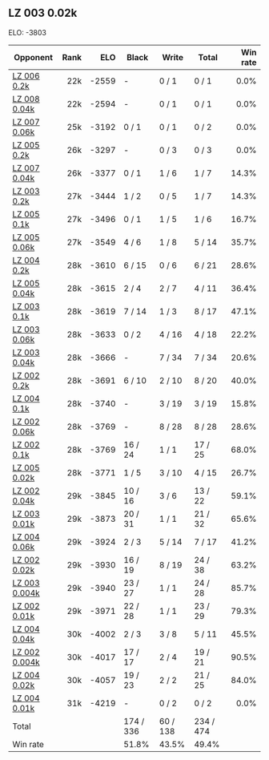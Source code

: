 ## LZ 003 0.02k ##

ELO: -3803

Opponent | Rank | ELO | Black | Write | Total | Win rate
---------|-----:|----:|-------|-------|-------|-------:
[LZ 006 0.2k](LZ%20006%200.2k.md) | 22k | -2559 | - | 0 / 1 | 0 / 1 | 0.0%
[LZ 008 0.04k](LZ%20008%200.04k.md) | 22k | -2594 | - | 0 / 1 | 0 / 1 | 0.0%
[LZ 007 0.06k](LZ%20007%200.06k.md) | 25k | -3192 | 0 / 1 | 0 / 1 | 0 / 2 | 0.0%
[LZ 005 0.2k](LZ%20005%200.2k.md) | 26k | -3297 | - | 0 / 3 | 0 / 3 | 0.0%
[LZ 007 0.04k](LZ%20007%200.04k.md) | 26k | -3377 | 0 / 1 | 1 / 6 | 1 / 7 | 14.3%
[LZ 003 0.2k](LZ%20003%200.2k.md) | 27k | -3444 | 1 / 2 | 0 / 5 | 1 / 7 | 14.3%
[LZ 005 0.1k](LZ%20005%200.1k.md) | 27k | -3496 | 0 / 1 | 1 / 5 | 1 / 6 | 16.7%
[LZ 005 0.06k](LZ%20005%200.06k.md) | 27k | -3549 | 4 / 6 | 1 / 8 | 5 / 14 | 35.7%
[LZ 004 0.2k](LZ%20004%200.2k.md) | 28k | -3610 | 6 / 15 | 0 / 6 | 6 / 21 | 28.6%
[LZ 005 0.04k](LZ%20005%200.04k.md) | 28k | -3615 | 2 / 4 | 2 / 7 | 4 / 11 | 36.4%
[LZ 003 0.1k](LZ%20003%200.1k.md) | 28k | -3619 | 7 / 14 | 1 / 3 | 8 / 17 | 47.1%
[LZ 003 0.06k](LZ%20003%200.06k.md) | 28k | -3633 | 0 / 2 | 4 / 16 | 4 / 18 | 22.2%
[LZ 003 0.04k](LZ%20003%200.04k.md) | 28k | -3666 | - | 7 / 34 | 7 / 34 | 20.6%
[LZ 002 0.2k](LZ%20002%200.2k.md) | 28k | -3691 | 6 / 10 | 2 / 10 | 8 / 20 | 40.0%
[LZ 004 0.1k](LZ%20004%200.1k.md) | 28k | -3740 | - | 3 / 19 | 3 / 19 | 15.8%
[LZ 002 0.06k](LZ%20002%200.06k.md) | 28k | -3769 | - | 8 / 28 | 8 / 28 | 28.6%
[LZ 002 0.1k](LZ%20002%200.1k.md) | 28k | -3769 | 16 / 24 | 1 / 1 | 17 / 25 | 68.0%
[LZ 005 0.02k](LZ%20005%200.02k.md) | 28k | -3771 | 1 / 5 | 3 / 10 | 4 / 15 | 26.7%
[LZ 002 0.04k](LZ%20002%200.04k.md) | 29k | -3845 | 10 / 16 | 3 / 6 | 13 / 22 | 59.1%
[LZ 003 0.01k](LZ%20003%200.01k.md) | 29k | -3873 | 20 / 31 | 1 / 1 | 21 / 32 | 65.6%
[LZ 004 0.06k](LZ%20004%200.06k.md) | 29k | -3924 | 2 / 3 | 5 / 14 | 7 / 17 | 41.2%
[LZ 002 0.02k](LZ%20002%200.02k.md) | 29k | -3930 | 16 / 19 | 8 / 19 | 24 / 38 | 63.2%
[LZ 003 0.004k](LZ%20003%200.004k.md) | 29k | -3940 | 23 / 27 | 1 / 1 | 24 / 28 | 85.7%
[LZ 002 0.01k](LZ%20002%200.01k.md) | 29k | -3971 | 22 / 28 | 1 / 1 | 23 / 29 | 79.3%
[LZ 004 0.04k](LZ%20004%200.04k.md) | 30k | -4002 | 2 / 3 | 3 / 8 | 5 / 11 | 45.5%
[LZ 002 0.004k](LZ%20002%200.004k.md) | 30k | -4017 | 17 / 17 | 2 / 4 | 19 / 21 | 90.5%
[LZ 004 0.02k](LZ%20004%200.02k.md) | 30k | -4057 | 19 / 23 | 2 / 2 | 21 / 25 | 84.0%
[LZ 004 0.01k](LZ%20004%200.01k.md) | 31k | -4219 | - | 0 / 2 | 0 / 2 | 0.0%
Total | | | 174 / 336 | 60 / 138 | 234 / 474 | 
Win rate| | | 51.8% | 43.5% | 49.4% | 

